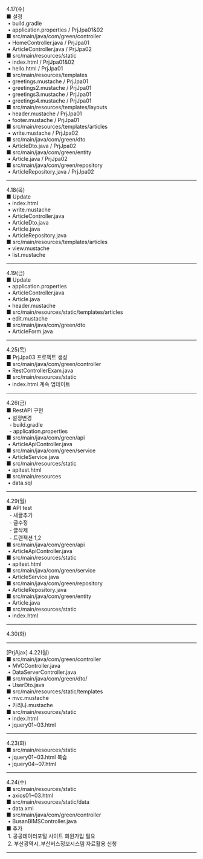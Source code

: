 4.17(수)<br>
■ 설정<br>
&nbsp;• build.gradle<br>
&nbsp;• application.properties / PrjJpa01&02<br>
■ src/main/java/com/green/controller<br>
&nbsp;• HomeController.java / PrjJpa01<br>
&nbsp;• ArticleController.java / PrjJpa02<br>
■ src/main/resources/static<br>
&nbsp;• index.html / PrjJpa01&02<br>
&nbsp;• hello.html / PrjJpa01<br>
■ src/main/resources/templates<br>
&nbsp;• greetings.mustache / PrjJpa01<br>
&nbsp;• greetings2.mustache / PrjJpa01<br>
&nbsp;• greetings3.mustache / PrjJpa01<br>
&nbsp;• greetings4.mustache / PrjJpa01<br>
■ src/main/resources/templates/layouts<br>
&nbsp;• header.mustache / PrjJpa01<br>
&nbsp;• footer.mustache / PrjJpa01<br>
■ src/main/resources/templates/articles<br>
&nbsp;• write.mustache / PrjJpa02<br>
■ src/main/java/com/green/dto<br>
&nbsp;• ArticleDto.java / PrjJpa02<br>
■ src/main/java/com/green/entity<br>
&nbsp;• Article.java / PrjJpa02<br>
■ src/main/java/com/green/repository<br>
&nbsp;• ArticleRepository.java / PrjJpa02<br>
<hr>
4.18(목)<br>
■ Update<br>
&nbsp;• index.html<br>
&nbsp;• write.mustache<br>
&nbsp;• ArticleController.java<br>
&nbsp;• ArticleDto.java<br>
&nbsp;• Article.java<br>
&nbsp;• ArticleRepository.java<br>
■ src/main/resources/templates/articles<br>
&nbsp;• view.mustache<br>
&nbsp;• list.mustache<br>
<hr>
4.19(금)<br>
■ Update<br>
&nbsp;• application.properties<br>
&nbsp;• ArticleController.java<br>
&nbsp;• Article.java<br>
&nbsp;• header.mustache<br>
■ src/main/resources/static/templates/articles<br>
&nbsp;• edit.mustache<br>
■ src/main/java/com/green/dto<br>
&nbsp;• ArticleForm.java<br>
<hr>
4.25(목)<br>
■ PrjJpa03 프로젝트 생성<br>
■ src/main/java/com/green/controller<br>
&nbsp;• RestControllerExam.java<br>
■ src/main/resources/static<br>
&nbsp;• index.html 계속 업데이트<br>
<hr>
4.26(금)<br>
■ RestAPI 구현<br>
&nbsp;• 설정변경<br>
&nbsp;&nbsp;- build.gradle<br>
&nbsp;&nbsp;- application.properties<br>
■ src/main/java/com/green/api<br>
&nbsp;• ArticleApiController.java<br>
■ src/main/java/com/green/service<br>
&nbsp;• ArticleService.java<br>
■ src/main/resources/static<br>
&nbsp;• apitest.html<br>
■ src/main/resources<br>
&nbsp;• data.sql<br>
<hr>
4.29(월)<br>
■ API test<br>
&nbsp;&nbsp;- 새글추가<br>
&nbsp;&nbsp;- 글수정<br>
&nbsp;&nbsp;- 글삭제<br>
&nbsp;&nbsp;- 트랜잭션 1,2<br>
■ src/main/java/com/green/api<br>
&nbsp;• ArticleApiController.java<br>
■ src/main/resources/static<br>
&nbsp;• apitest.html<br>
■ src/main/java/com/green/service<br>
&nbsp;• ArticleService.java<br>
■ src/main/java/com/green/repository<br>
&nbsp;• ArticleRepository.java<br>
■ src/main/java/com/green/entity<br>
&nbsp;• Article.java<br>
■ src/main/resources/static<br>
&nbsp;• index.html<br>
<hr>
4.30(화)<br>
<hr>
[PrjAjax]
4.22(월)<br>
■ src/main/java/com/green/controller<br>
&nbsp;• MVCController.java<br>
&nbsp;• DataServerController.java<br>
■ src/main/java/com/green/dto/<br>
&nbsp;• UserDto.java<br>
■ src/main/resources/static/templates<br>
&nbsp;• mvc.mustache<br>
&nbsp;• 카리나.mustache<br>
■ src/main/resources/static<br>
&nbsp;• index.html<br>
&nbsp;• jquery01~03.html<br>
<hr>
4.23(화)<br>
■ src/main/resources/static<br>
&nbsp;• jquery01~03.html 복습<br>
&nbsp;• jquery04~07.html<br>
<hr>
4.24(수)<br>
■ src/main/resources/static<br>
&nbsp;• axios01~03.html<br>
■ src/main/resources/static/data<br>
&nbsp;• data.xml<br>
■ src/main/java/com/green/controller<br>
&nbsp;• BusanBIMSController.java<br>
■ 추가<br>
&nbsp;1. 공공데이터포털 사이트 회원가입 필요<br>
&nbsp;2. 부산광역시_부산버스정보시스템 자료활용 신청<br>
<hr>
